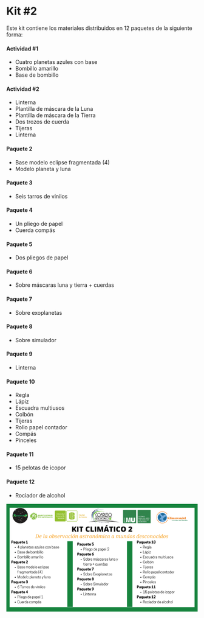 # Kit #2

Este kit contiene los materiales distribuidos en 12 paquetes de la siguiente forma:

#### **Actividad #1**

* Cuatro planetas azules con base
* Bombillo amarillo&#x20;
* Base de bombillo

#### **Actividad #2**

* Linterna
* Plantilla de máscara de la Luna
* Plantilla de máscara de la Tierra
* Dos trozos de cuerda
* Tijeras
* Linterna

#### Paquete 2

* Base modelo eclipse fragmentada (4)
* Modelo planeta y luna

#### Paquete 3

* Seis tarros de vinilos

#### Paquete 4

* Un pliego de papel
* Cuerda compás

#### Paquete 5

* Dos pliegos de papel

#### Paquete 6

* Sobre máscaras luna y tierra + cuerdas

#### Paquete 7

* Sobre exoplanetas

#### Paquete 8

* Sobre simulador

#### Paquete 9

* Linterna

#### Paquete 10

* Regla
* Lápiz
* Escuadra multiusos
* Colbón
* Tijeras
* Rollo papel contador
* Compás
* Pinceles&#x20;

#### Paquete 11

* 15 pelotas de icopor

#### Paquete 12

* Rociador de alcohol

![](../.gitbook/assets/Kit2.png)
